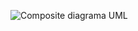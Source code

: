 ![Composite diagrama UML](https://github.com/ludmila-chagas/bertoti/assets/81494654/b04ef492-827c-47d7-9448-b1c9399f59ea)
